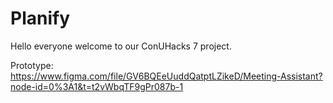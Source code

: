 # Planify

Hello everyone welcome to our ConUHacks 7 project.

Prototype: https://www.figma.com/file/GV6BQEeUuddQatptLZikeD/Meeting-Assistant?node-id=0%3A1&t=t2vWbqTF9gPr087b-1
